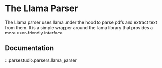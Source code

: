 # The Llama Parser

The Llama parser uses llama under the hood to parse pdfs and extract text from them. It is a simple wrapper around the llama library that provides a more user-friendly interface.

## Documentation
:::parsestudio.parsers.llama_parser
